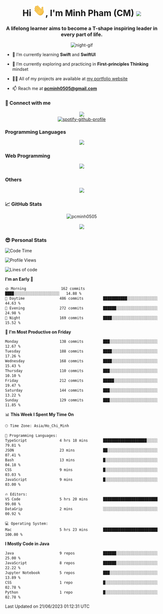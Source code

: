 <h1 align="center">Hi <img src="https://raw.githubusercontent.com/ABSphreak/ABSphreak/master/gifs/Hi.gif" width="40px" />, I'm Minh Pham (CM) <img src="https://media.giphy.com/media/1ynCEtlgMPAeNAqdnu/giphy.gif" width="20px" /> </h1>
<h3 align="center">A lifelong learner aims to become a T-shape inspiring leader in every part of life.</h3>

<p align="center">
  <img src="https://media.giphy.com/media/xUA7bdpLxQhsSQdyog/giphy.gif" alt="night-gif" height="200em"/>
</p>

- 🌱 I’m currently learning **Swift** and **SwiftUI**

- 🔭 I’m currently exploring and practicing in **First-principles Thinking** mindset

- 👨‍💻 All of my projects are available at [my portfolio website](https://pcminh0505.vercel.app/)

- 📫 Reach me at **pcminh0505@gmail.com**


<h3 align="left">🧬 Connect with me</h3>
<p align="center">
<a href="https://linkedin.com/in/pcminh0505" target="blank"><img align="center" src="https://img.shields.io/badge/linkedin-%230077B5.svg?style=for-the-badge&logo=linkedin&logoColor=white" /></a>
<br/>
<a href="https://spotify-github-profile.vercel.app/api/view?uid=217d5ndg2rakxarcnspwomj7q&redirect=true">
  <img height="350em" src="https://spotify-github-profile.vercel.app/api/view?uid=217d5ndg2rakxarcnspwomj7q&cover_image=true&theme=default&bar_color_cover=true" alt="spotify-github-profile" />
</a>
</p>

<h3 align="left">Programming Languages</h3>
<p align="center">
  <a href="https://skillicons.dev">
    <img src="https://skillicons.dev/icons?i=js,ts,go,py,java,swift,solidity,c,cpp" />
  </a>
</p>

<h3 align="left">Web Programming</h3>
<p align="center">
  <a href="https://skillicons.dev">
    <img src="https://skillicons.dev/icons?i=html,css,bootstrap,react,nextjs,graphql,spring,postgres,vercel" />
  </a>
</p>

<h3 align="left">Others</h3>
<p align="center">
  <a href="https://skillicons.dev">
    <img src="https://skillicons.dev/icons?i=tensorflow,figma,aws,firebase,gcp,vscode,visualstudio,androidstudio,arduino" />
  </a>
</p>

<h3 align="left">📈 GitHub Stats</h3>

<p align="center">
<img height="180em" src="https://github-readme-stats.vercel.app/api?username=pcminh0505&count_private=true&show_icons=true&include_all_commits=true&theme=ayu-mirage&show_icons=true&locale=en" alt="pcminh0505" />
<br/><br/>
<img src="https://github-profile-trophy.vercel.app/?username=pcminh0505&theme=onedark&rank=SECRET,SSS,SS,S,AAA,AA,A&column=3" />
</p>

<h3 align="left">😎 Personal Stats</h3>

<!--START_SECTION:waka-->
![Code Time](http://img.shields.io/badge/Code%20Time-883%20hrs%2032%20mins-blue)

![Profile Views](http://img.shields.io/badge/Profile%20Views-0-blue)

![Lines of code](https://img.shields.io/badge/From%20Hello%20World%20I%27ve%20Written-10.0%20million%20lines%20of%20code-blue)

**I'm an Early 🐤** 

```text
🌞 Morning                162 commits         ████░░░░░░░░░░░░░░░░░░░░░   14.88 % 
🌆 Daytime                486 commits         ███████████░░░░░░░░░░░░░░   44.63 % 
🌃 Evening                272 commits         ██████░░░░░░░░░░░░░░░░░░░   24.98 % 
🌙 Night                  169 commits         ████░░░░░░░░░░░░░░░░░░░░░   15.52 % 
```
📅 **I'm Most Productive on Friday** 

```text
Monday                   138 commits         ███░░░░░░░░░░░░░░░░░░░░░░   12.67 % 
Tuesday                  188 commits         ████░░░░░░░░░░░░░░░░░░░░░   17.26 % 
Wednesday                168 commits         ████░░░░░░░░░░░░░░░░░░░░░   15.43 % 
Thursday                 110 commits         ███░░░░░░░░░░░░░░░░░░░░░░   10.10 % 
Friday                   212 commits         █████░░░░░░░░░░░░░░░░░░░░   19.47 % 
Saturday                 144 commits         ███░░░░░░░░░░░░░░░░░░░░░░   13.22 % 
Sunday                   129 commits         ███░░░░░░░░░░░░░░░░░░░░░░   11.85 % 
```


📊 **This Week I Spent My Time On** 

```text
🕑︎ Time Zone: Asia/Ho_Chi_Minh

💬 Programming Languages: 
TypeScript               4 hrs 18 mins       ████████████████████░░░░░   79.81 % 
JSON                     23 mins             ██░░░░░░░░░░░░░░░░░░░░░░░   07.41 % 
Bash                     13 mins             █░░░░░░░░░░░░░░░░░░░░░░░░   04.18 % 
CSS                      9 mins              █░░░░░░░░░░░░░░░░░░░░░░░░   03.03 % 
JavaScript               9 mins              █░░░░░░░░░░░░░░░░░░░░░░░░   03.00 % 

🔥 Editors: 
VS Code                  5 hrs 20 mins       █████████████████████████   99.08 % 
DataGrip                 2 mins              ░░░░░░░░░░░░░░░░░░░░░░░░░   00.92 % 

💻 Operating System: 
Mac                      5 hrs 23 mins       █████████████████████████   100.00 % 
```

**I Mostly Code in Java** 

```text
Java                     9 repos             ██████░░░░░░░░░░░░░░░░░░░   25.00 % 
JavaScript               8 repos             ██████░░░░░░░░░░░░░░░░░░░   22.22 % 
Jupyter Notebook         5 repos             ███░░░░░░░░░░░░░░░░░░░░░░   13.89 % 
CSS                      1 repo              █░░░░░░░░░░░░░░░░░░░░░░░░   02.78 % 
Python                   1 repo              █░░░░░░░░░░░░░░░░░░░░░░░░   02.78 % 
```




 Last Updated on 21/06/2023 01:12:31 UTC
<!--END_SECTION:waka-->

